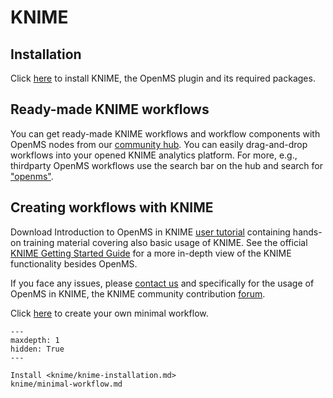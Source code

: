 KNIME
=====

## Installation
Click [here](knime/knime-installation.md) to install KNIME, the OpenMS plugin and its required packages.

## Ready-made KNIME workflows

You can get ready-made KNIME workflows and workflow components with OpenMS nodes from our
[community hub](https://hub.knime.com/openms-team>).
You can easily drag-and-drop workflows into your opened KNIME analytics platform.
For more, e.g., thirdparty OpenMS workflows use the search bar on the hub and search for
["openms"](https://hub.knime.com/search?q=openms).


## Creating workflows with KNIME

Download Introduction to OpenMS in KNIME [user tutorial](/tutorials/knime-user-tutorial.md) containing hands-on training material covering also basic
usage of KNIME. See the official [KNIME Getting Started Guide](https://www.knime.com/getting-started-guide) for a more in-depth view of
the KNIME functionality besides OpenMS.

If you face any issues, please [contact us](/about/communication.md) and specifically for the usage of OpenMS in KNIME, the KNIME community contribution [forum](https://forum.knime.com/tag/openms).

Click [here](knime/minimal-workflow.md) to create your own minimal workflow.

```{toctree}
---
maxdepth: 1
hidden: True
---

Install <knime/knime-installation.md>
knime/minimal-workflow.md
```